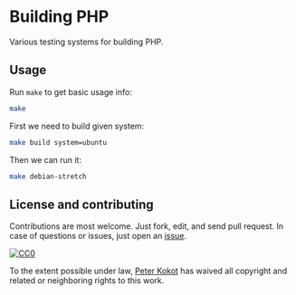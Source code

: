 # Building PHP

Various testing systems for building PHP.

## Usage

Run `make` to get basic usage info:

```bash
make
```

First we need to build given system:

```bash
make build system=ubuntu
```

Then we can run it:

```bash
make debian-stretch
```

## License and contributing

Contributions are most welcome. Just fork, edit, and send pull request. In case
of questions or issues, just open an [issue](https://github.com/petk/build-php/issues).

[![CC0](https://licensebuttons.net/p/zero/1.0/88x31.png)](https://creativecommons.org/publicdomain/zero/1.0/)

To the extent possible under law, [Peter Kokot](https://github.com/petk) has
waived all copyright and related or neighboring rights to this work.

